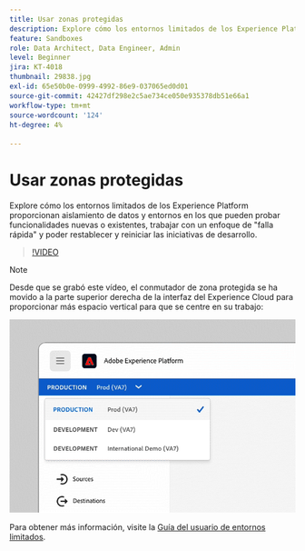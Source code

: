 ```yaml
---
title: Usar zonas protegidas
description: Explore cómo los entornos limitados de los Experience Platform proporcionan aislamiento de datos y entornos en los que pueden probar funcionalidades nuevas o existentes, trabajar con un enfoque de "falla rápida" y poder restablecer y reiniciar las iniciativas de desarrollo.
feature: Sandboxes
role: Data Architect, Data Engineer, Admin
level: Beginner
jira: KT-4018
thumbnail: 29838.jpg
exl-id: 65e50b0e-0999-4992-86e9-037065ed0d01
source-git-commit: 42427df298e2c5ae734ce050e935378db51e66a1
workflow-type: tm+mt
source-wordcount: '124'
ht-degree: 4%

---
```


# Usar zonas protegidas

Explore cómo los entornos limitados de los Experience Platform proporcionan aislamiento de datos y entornos en los que pueden probar funcionalidades nuevas o existentes, trabajar con un enfoque de &quot;falla rápida&quot; y poder restablecer y reiniciar las iniciativas de desarrollo.

>[!VIDEO](https://video.tv.adobe.com/v/29838/?quality=12&learn=on)

>[!NOTE]
>
>Desde que se grabó este vídeo, el conmutador de zona protegida se ha movido a la parte superior derecha de la interfaz del Experience Cloud para proporcionar más espacio vertical para que se centre en su trabajo:
>
> ![Reubicación del conmutador de zona protegida](../assets/sandbox-switcher.gif)

Para obtener más información, visite la [Guía del usuario de entornos limitados](https://experienceleague.adobe.com/docs/experience-platform/sandbox/home.html?lang=es).
